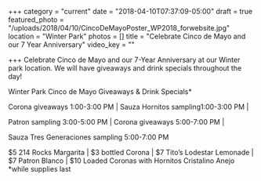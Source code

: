 +++
category = "current"
date = "2018-04-10T07:37:09-05:00"
draft = true
featured_photo = "/uploads/2018/04/10/CincoDeMayoPoster_WP2018_forwebsite.jpg"
location = "Winter Park"
photos = []
title = "Celebrate Cinco de Mayo and our 7 Year Anniversary"
video_key = ""

+++
Celebrate Cinco de Mayo and our 7-Year Anniversary at our Winter park location. We will have giveaways and drink specials throughout the day!

Winter Park Cinco de Mayo Giveaways & Drink Specials\*

Corona giveaways 1:00-3:00 PM | Sauza Hornitos sampling1:00-3:00 PM | 

Patron sampling 3:00-5:00 PM | Corona giveaways 5:00-7:00 PM | 

Sauza Tres Generaciones sampling 5:00-7:00 PM

\$5 214 Rocks Margarita | $3 bottled Corona | $7 Tito’s Lodestar Lemonade | $7 Patron Blanco | $10 Loaded Coronas with Hornitos Cristalino Anejo \*while supplies last